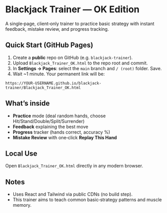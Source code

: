 # Blackjack Trainer — OK Edition

A single‑page, client‑only trainer to practice basic strategy with instant feedback, mistake review, and progress tracking.

## Quick Start (GitHub Pages)

1. Create a **public** repo on GitHub (e.g. `blackjack-trainer`).
2. Upload `Blackjack_Trainer_OK.html` to the repo root and commit.
3. In **Settings → Pages**: select the `main` branch and `/ (root)` folder. Save.
4. Wait ~1 minute. Your permanent link will be:

```
https://YOUR-USERNAME.github.io/blackjack-trainer/Blackjack_Trainer_OK.html
```

## What’s inside
- **Practice** mode (deal random hands, choose Hit/Stand/Double/Split/Surrender)
- **Feedback** explaining the best move
- **Progress** tracker (hands correct, accuracy %)
- **Mistake Review** with one‑click **Replay This Hand**

## Local Use
Open `Blackjack_Trainer_OK.html` directly in any modern browser.

## Notes
- Uses React and Tailwind via public CDNs (no build step).
- This trainer aims to teach common basic‑strategy patterns and muscle memory.
